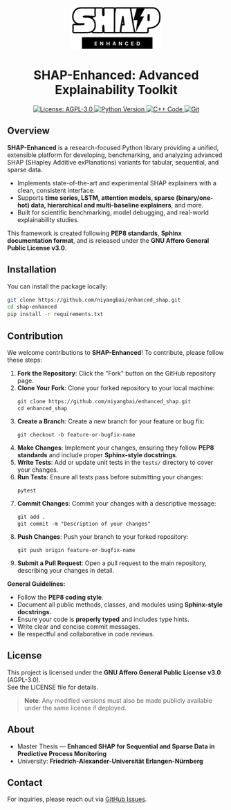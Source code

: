 <!-- SHAP-Enhanced: Advanced Explainability Toolkit -->

<div align="center">

<img src="logo.png" alt="SHAP-Enhanced Logo" height="100"/>

# SHAP-Enhanced: Advanced Explainability Toolkit

<a href="https://www.gnu.org/licenses/agpl-3.0">
    <img src="https://img.shields.io/badge/License-AGPL%20v3-blue.svg?logo=open-source-initiative" alt="License: AGPL-3.0"/>
</a>
<a href="https://www.python.org/">
    <img src="https://img.shields.io/badge/Python-3.8%2B-blue.svg?logo=python" alt="Python Version"/>
</a>
<a href="https://isocpp.org/">
    <img src="https://img.shields.io/badge/Code-C%2B%2B-orange.svg?logo=c%2B%2B" alt="C++ Code"/>
</a>
<a href="https://git-scm.com/">
    <img src="https://img.shields.io/badge/Git-Repository-orange.svg?logo=git" alt="Git"/>
</a>

</div>


## Overview

**SHAP-Enhanced** is a research-focused Python library providing a unified, extensible platform for developing, benchmarking, and analyzing advanced SHAP (SHapley Additive exPlanations) variants for tabular, sequential, and sparse data.

- Implements state-of-the-art and experimental SHAP explainers with a clean, consistent interface.
- Supports **time series, LSTM, attention models, sparse (binary/one-hot) data, hierarchical and multi-baseline explainers**, and more.
- Built for scientific benchmarking, model debugging, and real-world explainability studies.

This framework is created following <b>PEP8 standards</b>, <b>Sphinx documentation format</b>, and is released under the <b>GNU Affero General Public License v3.0</b>.

## Installation

You can install the package locally:

```sh
git clone https://github.com/niyangbai/enhanced_shap.git
cd shap-enhanced
pip install -r requirements.txt
```

## Contribution

We welcome contributions to <b>SHAP-Enhanced</b>! To contribute, please follow these steps:

<ol>
    <li><b>Fork the Repository</b>: Click the "Fork" button on the GitHub repository page.</li>
    <li><b>Clone Your Fork</b>: Clone your forked repository to your local machine:
        <pre><code>git clone https://github.com/niyangbai/enhanced_shap.git
cd enhanced_shap
</code></pre>
    </li>
    <li><b>Create a Branch</b>: Create a new branch for your feature or bug fix:
        <pre><code>git checkout -b feature-or-bugfix-name
</code></pre>
    </li>
    <li><b>Make Changes</b>: Implement your changes, ensuring they follow <b>PEP8 standards</b> and include proper <b>Sphinx-style docstrings</b>.</li>
    <li><b>Write Tests</b>: Add or update unit tests in the <code>tests/</code> directory to cover your changes.</li>
    <li><b>Run Tests</b>: Ensure all tests pass before submitting your changes:
        <pre><code>pytest
</code></pre>
    </li>
    <li><b>Commit Changes</b>: Commit your changes with a descriptive message:
        <pre><code>git add .
git commit -m "Description of your changes"
</code></pre>
    </li>
    <li><b>Push Changes</b>: Push your branch to your forked repository:
        <pre><code>git push origin feature-or-bugfix-name
</code></pre>
    </li>
    <li><b>Submit a Pull Request</b>: Open a pull request to the main repository, describing your changes in detail.</li>
</ol>

<b>General Guidelines:</b>
<ul>
    <li>Follow the <b>PEP8 coding style</b>.</li>
    <li>Document all public methods, classes, and modules using <b>Sphinx-style docstrings</b>.</li>
    <li>Ensure your code is <b>properly typed</b> and includes type hints.</li>
    <li>Write clear and concise commit messages.</li>
    <li>Be respectful and collaborative in code reviews.</li>
</ul>


## License

This project is licensed under the <b>GNU Affero General Public License v3.0</b> (AGPL-3.0).  
See the LICENSE file for details.

<blockquote>
    <b>Note</b>: Any modified versions must also be made publicly available under the same license if deployed.
</blockquote>

## About

<ul>
    <li>Master Thesis — <b>Enhanced SHAP for Sequential and Sparse Data in Predictive Process Monitoring</b></li>
    <li>University: <b>Friedrich-Alexander-Universität Erlangen-Nürnberg</b></li>
</ul>

## Contact

For inquiries, please reach out via <a href="https://github.com/niyangbai/enhanced_shap/issues">GitHub Issues</a>.